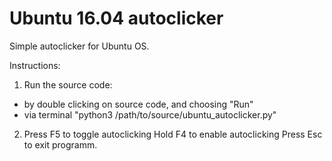 # Ubuntu 16.04 autoclicker
Simple autoclicker for Ubuntu OS.

Instructions:

1) Run the source code:
  - by double clicking on source code, and choosing "Run"
  - via terminal "python3 /path/to/source/ubuntu_autoclicker.py"
2) Press F5 to toggle autoclicking
   Hold F4 to enable autoclicking
   Press Esc to exit programm.
